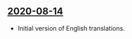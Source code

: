 ## [2020-08-14](https://github.com/faktaoklimatu/graphics/blob/bf758f8b6157256facd2a2f32c5e9527cec89725/Data%20visualization/Energetics/European%20Union/Per%20capita%20electricity%20production%20in%20the%20EU/en-per-capita-electricity-production-eu.ai)

- Initial version of English translations.

